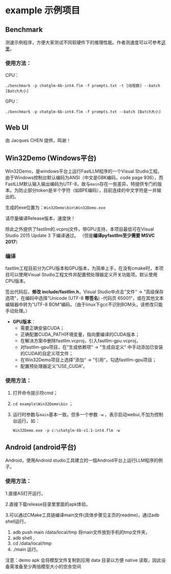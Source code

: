 # example 示例项目

## Benchmark

测速示例程序，方便大家测试不同软硬件下的推理性能。作者测速度可以可参考[这里](doc/benchmark.md)。

### 使用方法：

CPU：

   `./benchmark -p chatglm-6b-int4.flm -f prompts.txt -t [线程数] --batch [Batch大小]`

GPU：

   `./benchmark -p chatglm-6b-int4.flm -f prompts.txt --batch [Batch大小]`



## Web UI 

由 Jacques CHEN 提供，鸣谢！

## Win32Demo (Windows平台)

Win32Demo，是windows平台上运行FastLLM程序的一个Visual Studio工程。
由于Windows控制台默认编码为ANSI（中文是GBK编码，code page 936），而FastLLM默认输入输出编码为UTF-8，故与`main`存在一些差异，特提供专门的版本。为防止部分token是半个字符（如BPE编码），目前连续的中文字符是一并输出的。

生成的exe位置为：`Win32Demo\bin\Win32Demo.exe`

请尽量编译Release版本，速度快！

除此之外提供了fastllm的.vcproj文件，带GPU支持，本项目最低可在Visual Studio 2015 Update 3 下编译通过。
（但是**编译pyfastllm至少需要 MSVC 2017**）

### 编译

fastllm工程目前分为CPU版本和GPU版本，为简单上手，在没有cmake时，本项目可以使用Visual Studio工程文件并配置预处理器定义开关功能项。默认使用CPU版本。

签出代码后，**修改 include/fastllm.h**，Visual Studio中点击”文件“ -> "高级保存选项"，在编码中选择”Unicode (UTF-8 **带签名**) -代码页 65001“，或在其他文本编辑器中转为”UTF-8 BOM“编码。（由于linux下gcc不识别BOM头，该修改只能手动处理。）

* **GPU版本**：
  - 需要正确安装CUDA；
  - 正确配置CUDA_PATH环境变量，指向要编译的CUDA版本；
  - 在解决方案中删除fastllm.vcproj，引入fastllm-gpu.vcproj，
  - 对fastllm-gpu项目，在”生成依赖项“ -> "生成自定义" 中手动添加已安装的CUDA的自定义项文件；
  - 在Win32Demo项目上选择”添加“ -> "引用“，勾选fastllm-gpu项目；
  - 配置预处理器定义”USE_CUDA“。

### 使用方法：

1. 打开命令提示符cmd；

2. `cd example\Win32Demo\bin` ；

3. 运行时参数与`main`基本一致。但多一个参数 `-w` ，表示启动webui,不加为控制台运行。如：

   `Win32Demo.exe -p c:\chatglm-6b-v1.1-int4.flm -w`

## Android (android平台)
Android，使用Android studio工具建立的一個Android平台上运行LLM程序的例子。

### 使用方法：

1.直接AS打开运行。

2.直接下载release目录里里面的apk体验。

3.可以通过CMake工具链编译main文件(具体步骤见主页的readme)，通过adb shell运行，

1. adb push main /data/local/tmp 将main文件放到手机的tmp文件夹，
2. adb shell ,
3. cd /data/local/tmp 
4. ./main 运行。

注意：demo apk 会将模型文件复制到应用 data 目录以方便 native 读取，因此设备需准备至少两倍模型大小的空余空间